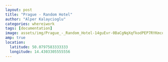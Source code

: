 ```yaml
---
layout: post
title: "Prague - Random Hotel"
author: "Alper Kalaycioglu"
categories: whereiwork
tags: [documentation]
image: assets/img/Prague_-_Random_Hotel-14guEvr-0BaCgNqXqfkodPEP7RYKmcqvM.jpg
amp: true
location:
  latitude: 50.0797583333333
  longitude: 14.4303305555556
---
```

